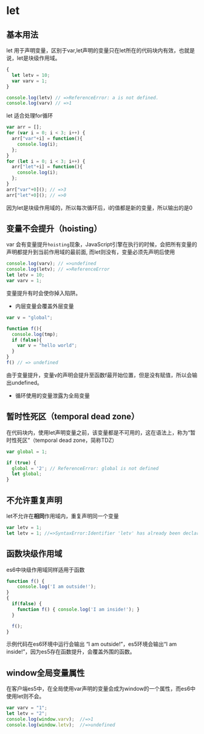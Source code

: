# let
## 基本用法
let 用于声明变量，区别于var,let声明的变量只在let所在的代码块内有效，也就是说，let是块级作用域。
```javascript
{
  let letv = 10;
  var varv = 1;
}

console.log(letv) // =>ReferenceError: a is not defined.
console.log(varv) // =>1
```
let 适合处理for循环
```javascript
var arr = [];
for (var i = 0; i < 3; i++) {
  arr["var"+i] = function(){
    console.log(i);
  };
}
for (let i = 0; i < 3; i++) {
  arr["let"+i] = function(){
    console.log(i);
  };
}
arr["var"+0](); // =>3
arr["let"+0](); // =>0
```
因为let是块级作用域的，所以每次循环后，i的值都是新的变量，所以输出的是0
## 变量不会提升（hoisting）
var 会有变量提升`hoisting`现象，JavaScript引擎在执行的时候，会把所有变量的声明都提升到当前作用域的最前面,
而let则没有，变量必须先声明后使用
```javascript
console.log(varv); // =>undefined
console.log(letv); // =>ReferenceError
let letv = 10;
var varv = 1;
```
变量提升有时会使你掉入陷阱。

* 内层变量会覆盖外层变量
```javascript
var v = "global";

function f(){
  console.log(tmp);
  if (false){
    var v = "hello world";
  }
}
f() // => undefined
```
由于变量提升，变量v的声明会提升至函数f最开始位置，但是没有赋值，所以会输出undefined。

* 循环使用的变量泄露为全局变量
## 暂时性死区（temporal dead zone）
在代码块内，使用let声明变量之前，该变量都是不可用的，这在语法上，称为“暂时性死区”（temporal dead zone，简称TDZ）
```javascript
var global = 1;

if (true) {
  global = '2'; // ReferenceError: global is not defined
  let global;
}
```
## 不允许重复声明
let不允许在**相同**作用域内，重复声明同一个变量
```javascript
var letv = 1;
let letv = 1; //=>SyntaxError:Identifier 'letv' has already been declared
```
## 函数块级作用域
es6中块级作用域同样适用于函数
```javascript
function f() { 
	console.log('I am outside!');
}
{
  if(false) {
    function f() { console.log('I am inside!'); }
  }

  f();
}
```
示例代码在es6环境中运行会输出 “I am outside!”，es5环境会输出“I am inside!”，因为es5存在函数提升，会覆盖外围的函数。

## window全局变量属性
在客户端es5中，在全局使用var声明的变量会成为window的一个属性，而es6中使用let则不会。
```javascript
var varv = "1";
let letv = "2";
console.log(window.varv);  //=>1
console.log(window.letv);  //=>undefined
```